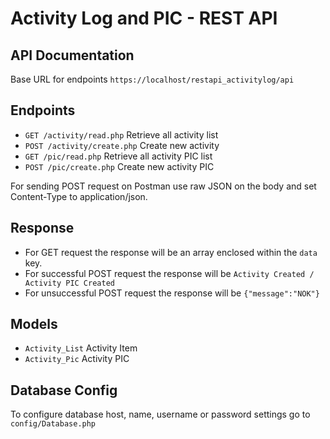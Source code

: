# Activity Log and PIC - REST API

## API Documentation
Base URL for endpoints `https://localhost/restapi_activitylog/api`

## Endpoints
- `GET /activity/read.php` Retrieve all activity list
- `POST /activity/create.php` Create new activity
- `GET /pic/read.php` Retrieve all activity PIC list
- `POST /pic/create.php` Create new activity PIC

For sending POST request on Postman use raw JSON on the body and set Content-Type to application/json.

## Response
- For GET request the response will be an array enclosed within the `data` key.
- For successful POST request the response will be `Activity Created / Activity PIC Created`
- For unsuccessful POST request the response will be `{"message":"NOK"}`

## Models
- `Activity_List` Activity Item
- `Activity_Pic` Activity PIC

## Database Config
To configure database host, name, username or password settings go to `config/Database.php`
